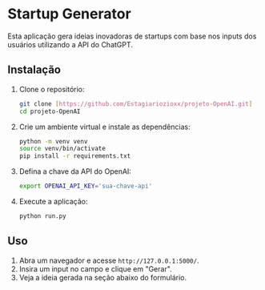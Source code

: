 # Startup Generator

Esta aplicação gera ideias inovadoras de startups com base nos inputs dos usuários utilizando a API do ChatGPT.

## Instalação

1. Clone o repositório:
    ```bash
    git clone [https://github.com/Estagiariozioxx/projeto-OpenAI.git]
    cd projeto-OpenAI
    ```

2. Crie um ambiente virtual e instale as dependências:
    ```bash
    python -m venv venv
    source venv/bin/activate
    pip install -r requirements.txt
    ```

3. Defina a chave da API do OpenAI:
    ```bash
    export OPENAI_API_KEY='sua-chave-api'
    ```

4. Execute a aplicação:
    ```bash
    python run.py
    ```

## Uso

1. Abra um navegador e acesse `http://127.0.0.1:5000/`.
2. Insira um input no campo e clique em "Gerar".
3. Veja a ideia gerada na seção abaixo do formulário.


